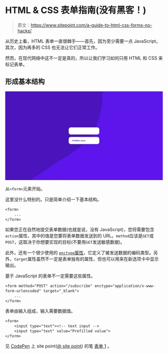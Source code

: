 # HTML & CSS 表单指南(没有黑客！)

> 原文：<https://www.sitepoint.com/a-guide-to-html-css-forms-no-hacks/>

从历史上看，HTML 表单一直很棘手——首先，因为至少需要一点 JavaScript，其次，因为再多的 CSS 也无法让它们正常工作。

然而，在现代网络中这不一定是真的，所以让我们学习如何只用 HTML 和 CSS 来标记表单。

## 形成基本结构

![A form input with a prefilled value](img/e6ed7138c520f5f06dcb60bd94650a4a.png)

从`<form>`元素开始。

这里没什么特别的。只是简单介绍一下基本结构。

```
<form>
    ...
</form> 
```

如果您正在自然地提交表单数据(也就是说，没有 JavaScript)，您将需要包含`action`属性，其中的值是您要将表单数据发送到的 URL。`method`应该是`GET`或`POST`，这取决于你想要实现的目标(不要用`GET`发送敏感数据)。

此外，还有一个很少使用的 [`enctype`属性](https://www.w3schools.com/tags/att_form_enctype.asp)，它定义了被发送数据的编码类型。另外，`target`属性虽然不一定是表单独有的属性，但也可以用来在新选项卡中显示输出。

基于 JavaScript 的表单不一定需要这些属性。

```
<form method="POST" action="/subscribe" enctype="application/x-www-form-urlencoded" target="_blank">
    ...
</form> 
```

表单由输入组成，输入需要数据值。

```
<form>
    <input type="text"><!-- text input -->
    <input type="text" value="Prefilled value">
</form> 
```

见 [CodePen](https://codepen.io) 上 site point([@ site point](https://codepen.io/SitePoint))
的笔 [表单 1](https://codepen.io/SitePoint/pen/jOqjEqx) 。